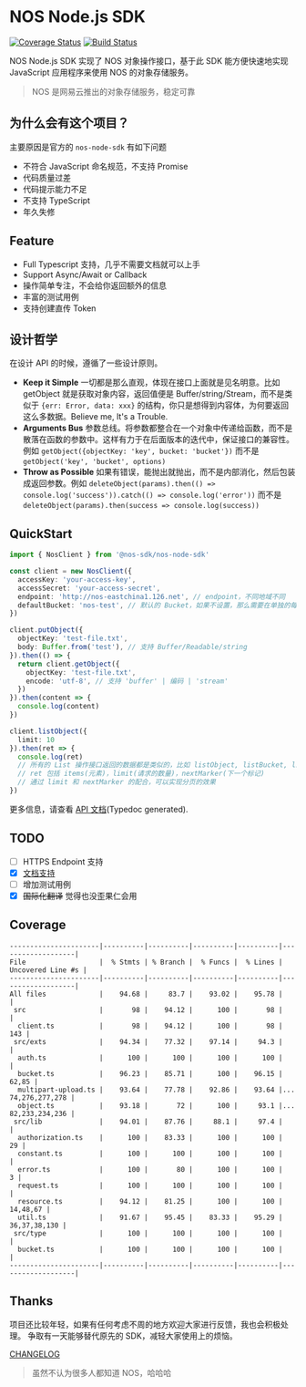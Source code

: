 # NOS Node.js SDK

[![Coverage Status](https://coveralls.io/repos/github/XGHeaven/nos-node-sdk/badge.svg?branch=master)](https://coveralls.io/github/XGHeaven/nos-node-sdk?branch=master)
[![Build Status](https://travis-ci.org/XGHeaven/nos-node-sdk.svg?branch=develop)](https://travis-ci.org/XGHeaven/nos-node-sdk)

NOS Node.js SDK 实现了 NOS 对象操作接口，基于此 SDK 能方便快速地实现 JavaScript 应用程序来使用 NOS 的对象存储服务。

> NOS 是网易云推出的对象存储服务，稳定可靠

## 为什么会有这个项目？

主要原因是官方的 `nos-node-sdk` 有如下问题

- 不符合 JavaScript 命名规范，不支持 Promise
- 代码质量过差
- 代码提示能力不足
- 不支持 TypeScript
- 年久失修

## Feature

- Full Typescript 支持，几乎不需要文档就可以上手
- Support Async/Await or Callback
- 操作简单专注，不会给你返回额外的信息
- 丰富的测试用例
- 支持创建直传 Token

## 设计哲学

在设计 API 的时候，遵循了一些设计原则。

- **Keep it Simple** 一切都是那么直观，体现在接口上面就是见名明意。比如 getObject 就是获取对象内容，返回值便是 Buffer/string/Stream，而不是类似于 `{err: Error, data: xxx}` 的结构，你只是想得到内容体，为何要返回这么多数据。Believe me, It's a Trouble.
- **Arguments Bus** 参数总线。将参数都整合在一个对象中传递给函数，而不是散落在函数的参数中。这样有力于在后面版本的迭代中，保证接口的兼容性。例如 `getObject({objectKey: 'key', bucket: 'bucket'})` 而不是 `getObject('key', 'bucket', options)`
- **Throw as Possible** 如果有错误，能抛出就抛出，而不是内部消化，然后包装成返回参数。例如 `deleteObject(params).then(() => console.log('success')).catch(() => console.log('error'))` 而不是 `deleteObject(params).then(success => console.log(success))`

## QuickStart

```typescript
import { NosClient } from '@nos-sdk/nos-node-sdk'

const client = new NosClient({
  accessKey: 'your-access-key',
  accessSecret: 'your-access-secret',
  endpoint: 'http://nos-eastchina1.126.net', // endpoint，不同地域不同
  defaultBucket: 'nos-test', // 默认的 Bucket，如果不设置，那么需要在单独的每次请求中进行设置
})

client.putObject({
  objectKey: 'test-file.txt',
  body: Buffer.from('test'), // 支持 Buffer/Readable/string
}).then(() => {
  return client.getObject({
    objectKey: 'test-file.txt',
    encode: 'utf-8', // 支持 'buffer' | 编码 | 'stream'
  })
}).then(content => {
  console.log(content)
})

client.listObject({
  limit: 10
}).then(ret => {
  console.log(ret)
  // 所有的 List 操作接口返回的数据都是类似的，比如 listObject, listBucket, listParts, listMultipart
  // ret 包括 items(元素)，limit(请求的数量)，nextMarker(下一个标记)
  // 通过 limit 和 nextMarker 的配合，可以实现分页的效果
})
```

更多信息，请查看 [API 文档](http://nos-node-sdk.xgheaven.com)(Typedoc generated).

## TODO

- [ ] HTTPS Endpoint 支持
- [x] [文档支持](http://nos-node-sdk.xgheaven.com)
- [ ] 增加测试用例
- [x] ~~国际化翻译~~ 觉得也没歪果仁会用

## Coverage

```
----------------------|----------|----------|----------|----------|-------------------|
File                  |  % Stmts | % Branch |  % Funcs |  % Lines | Uncovered Line #s |
----------------------|----------|----------|----------|----------|-------------------|
All files             |    94.68 |     83.7 |    93.02 |    95.78 |                   |
 src                  |       98 |    94.12 |      100 |       98 |                   |
  client.ts           |       98 |    94.12 |      100 |       98 |               143 |
 src/exts             |    94.34 |    77.32 |    97.14 |     94.3 |                   |
  auth.ts             |      100 |      100 |      100 |      100 |                   |
  bucket.ts           |    96.23 |    85.71 |      100 |    96.15 |             62,85 |
  multipart-upload.ts |    93.64 |    77.78 |    92.86 |    93.64 |... 74,276,277,278 |
  object.ts           |    93.18 |       72 |      100 |     93.1 |... 82,233,234,236 |
 src/lib              |    94.01 |    87.76 |     88.1 |     97.4 |                   |
  authorization.ts    |      100 |    83.33 |      100 |      100 |                29 |
  constant.ts         |      100 |      100 |      100 |      100 |                   |
  error.ts            |      100 |       80 |      100 |      100 |                 3 |
  request.ts          |      100 |      100 |      100 |      100 |                   |
  resource.ts         |    94.12 |    81.25 |      100 |      100 |          14,48,67 |
  util.ts             |    91.67 |    95.45 |    83.33 |    95.29 |      36,37,38,130 |
 src/type             |      100 |      100 |      100 |      100 |                   |
  bucket.ts           |      100 |      100 |      100 |      100 |                   |
----------------------|----------|----------|----------|----------|-------------------|
```

## Thanks

项目还比较年轻，如果有任何考虑不周的地方欢迎大家进行反馈，我也会积极处理。
争取有一天能够替代原先的 SDK，减轻大家使用上的烦恼。

[CHANGELOG](./CHANGELOG.md)

> 虽然不认为很多人都知道 NOS，哈哈哈

